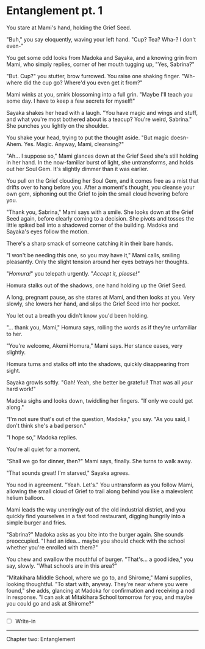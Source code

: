 # Entanglement pt. 1

You stare at Mami's hand, holding the Grief Seed.

"Buh," you say eloquently, waving your left hand. "Cup? Tea? Wha-? I don't even-"

You get some odd looks from Madoka and Sayaka, and a knowing grin from Mami, who simply replies, corner of her mouth tugging up, "Yes, Sabrina?"

"But. Cup?" you stutter, brow furrowed. You raise one shaking finger. "Wh-where did the cup go? Where'd you even get it from?"

Mami winks at you, smirk blossoming into a full grin. "Maybe I'll teach you some day. I have to keep a few secrets for myself!"

Sayaka shakes her head with a laugh. "You have magic and wings and stuff, and what you're most bothered about is a teacup? You're weird, Sabrina." She punches you lightly on the shoulder.

You shake your head, trying to put the thought aside. "But magic doesn- Ahem. Yes. Magic. Anyway, Mami, cleansing?"

"Ah... I suppose so," Mami glances down at the Grief Seed she's still holding in her hand. In the now-familiar burst of light, she untransforms, and holds out her Soul Gem. It's slightly dimmer than it was earlier.

You pull on the Grief clouding her Soul Gem, and it comes free as a mist that drifts over to hang before you. After a moment's thought, you cleanse your own gem, siphoning out the Grief to join the small cloud hovering before you.

"Thank you, Sabrina," Mami says with a smile. She looks down at the Grief Seed again, before clearly coming to a decision. She pivots and tosses the little spiked ball into a shadowed corner of the building. Madoka and Sayaka's eyes follow the motion.

There's a sharp smack of someone catching it in their bare hands.

"I won't be needing this one, so you may have it," Mami calls, smiling pleasantly. Only the slight tension around her eyes betrays her thoughts.

"*Homura!*" you telepath urgently. "*Accept it, *please*!"*

Homura stalks out of the shadows, one hand holding up the Grief Seed.

A long, pregnant pause, as she stares at Mami, and then looks at you. Very slowly, she lowers her hand, and slips the Grief Seed into her pocket.

You let out a breath you didn't know you'd been holding.

"... thank you, Mami," Homura says, rolling the words as if they're unfamiliar to her.

"You're welcome, Akemi Homura," Mami says. Her stance eases, very slightly.

Homura turns and stalks off into the shadows, quickly disappearing from sight.

Sayaka growls softly. "Gah! Yeah, she better be grateful! That was all *your* hard work!"

Madoka sighs and looks down, twiddling her fingers. "If only we could get along."

"I'm not sure that's out of the question, Madoka," you say. "As you said, I don't think she's a bad person."

"I hope so," Madoka replies.

You're all quiet for a moment.

"Shall we go for dinner, then?" Mami says, finally. She turns to walk away.

"That sounds great! I'm starved," Sayaka agrees.

You nod in agreement. "Yeah. Let's." You untransform as you follow Mami, allowing the small cloud of Grief to trail along behind you like a malevolent helium balloon.

Mami leads the way unerringly out of the old industrial district, and you quickly find yourselves in a fast food restaurant, digging hungrily into a simple burger and fries.

"Sabrina?" Madoka asks as you bite into the burger again. She sounds preoccupied. "I had an idea... maybe you should check with the school whether you're enrolled with them?"

You chew and swallow the mouthful of burger. "That's... a good idea," you say, slowly. "What schools are in this area?"

"Mitakihara Middle School, where we go to, and Shirome," Mami supplies, looking thoughtful. "To start with, anyway. They're near where you were found," she adds, glancing at Madoka for confirmation and receiving a nod in response. "I can ask at Mitakihara School tomorrow for you, and maybe you could go and ask at Shirome?"

---

- [ ] Write-in

---

Chapter two: Entanglement
